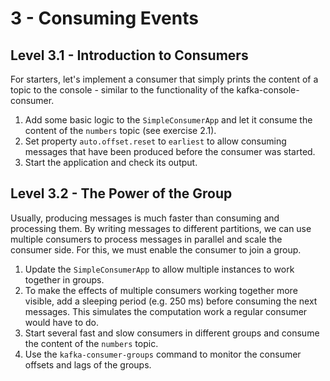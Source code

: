 # 3 - Consuming Events

## Level 3.1 - Introduction to Consumers
For starters, let's implement a consumer that simply prints the content of a
topic to the console - similar to the functionality of the
kafka-console-consumer.

1. Add some basic logic to the `SimpleConsumerApp` and let it consume the content of the `numbers` topic
   (see exercise 2.1).
2. Set property `auto.offset.reset` to `earliest` to allow consuming messages that have been produced before the
   consumer was started.
3. Start the application and check its output.


## Level 3.2 - The Power of the Group
Usually, producing messages is much faster than consuming and processing them. By writing messages to different
partitions, we can use multiple consumers to process messages in parallel and scale the consumer side. For this, we
must enable the consumer to join a group.

1. Update the `SimpleConsumerApp` to allow multiple instances to work together in groups.
2. To make the effects of multiple consumers working together more visible, add a sleeping period (e.g. 250 ms)
   before consuming the next messages. This simulates the computation work a regular consumer would have to do.
3. Start several fast and slow consumers in different groups and consume the content of the `numbers` topic.
4. Use the `kafka-consumer-groups` command to monitor the consumer offsets and lags of the groups.
